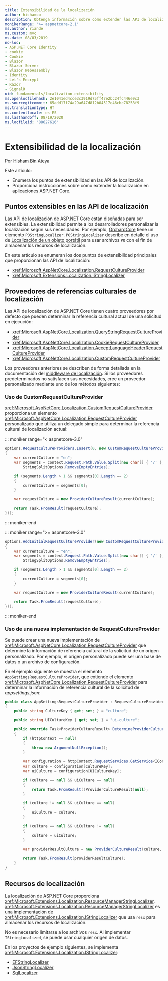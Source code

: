 ```yaml
---
title: Extensibilidad de la localización
author: hishamco
description: Obtenga información sobre cómo extender las API de localización en aplicaciones ASP.NET Core.
monikerRange: '>= aspnetcore-2.1'
ms.author: riande
ms.custom: mvc
ms.date: 08/03/2019
no-loc:
- ASP.NET Core Identity
- cookie
- Cookie
- Blazor
- Blazor Server
- Blazor WebAssembly
- Identity
- Let's Encrypt
- Razor
- SignalR
uid: fundamentals/localization-extensibility
ms.openlocfilehash: 2e1041ed4cce3c3919d75ff47e2bc24fc446e9c3
ms.sourcegitcommit: 65add17f74a29a647d812b04517e46cbc78258f9
ms.translationtype: HT
ms.contentlocale: es-ES
ms.lasthandoff: 08/19/2020
ms.locfileid: "88627616"
---
```

# <a name="localization-extensibility"></a>Extensibilidad de la localización

Por [Hisham Bin Ateya](https://github.com/hishamco)

Este artículo:

* Enumera los puntos de extensibilidad en las API de localización.
* Proporciona instrucciones sobre cómo extender la localización en aplicaciones ASP.NET Core.

## <a name="extensible-points-in-localization-apis"></a>Puntos extensibles en las API de localización

Las API de localización de ASP.NET Core están diseñadas para ser extensibles. La extensibilidad permite a los desarrolladores personalizar la localización según sus necesidades. Por ejemplo, [OrchardCore](https://github.com/orchardCMS/OrchardCore/) tiene un elemento `POStringLocalizer`. `POStringLocalizer` describe en detalle el uso de [Localización de un objeto portátil](xref:fundamentals/portable-object-localization) para usar archivos `PO` con el fin de almacenar los recursos de localización.

En este artículo se enumeran los dos puntos de extensibilidad principales que proporcionan las API de localización: 

* <xref:Microsoft.AspNetCore.Localization.RequestCultureProvider>
* <xref:Microsoft.Extensions.Localization.IStringLocalizer>

## <a name="localization-culture-providers"></a>Proveedores de referencias culturales de localización

Las API de localización de ASP.NET Core tienen cuatro proveedores por defecto que pueden determinar la referencia cultural actual de una solicitud en ejecución:

* <xref:Microsoft.AspNetCore.Localization.QueryStringRequestCultureProvider>
* <xref:Microsoft.AspNetCore.Localization.CookieRequestCultureProvider>
* <xref:Microsoft.AspNetCore.Localization.AcceptLanguageHeaderRequestCultureProvider>
* <xref:Microsoft.AspNetCore.Localization.CustomRequestCultureProvider>

Los proveedores anteriores se describen de forma detallada en la documentación del [middleware de localización](xref:fundamentals/localization). Si los proveedores predeterminados no satisfacen sus necesidades, cree un proveedor personalizado mediante uno de los métodos siguientes:

### <a name="use-customrequestcultureprovider"></a>Uso de CustomRequestCultureProvider

<xref:Microsoft.AspNetCore.Localization.CustomRequestCultureProvider> proporciona un elemento <xref:Microsoft.AspNetCore.Localization.RequestCultureProvider> personalizado que utiliza un delegado simple para determinar la referencia cultural de localización actual:

::: moniker range="< aspnetcore-3.0"
```csharp
options.RequestCultureProviders.Insert(0, new CustomRequestCultureProvider(async context =>
{
    var currentCulture = "en";
    var segments = context.Request.Path.Value.Split(new char[] { '/' }, 
        StringSplitOptions.RemoveEmptyEntries);

    if (segments.Length > 1 && segments[0].Length == 2)
    {
        currentCulture = segments[0];
    }

    var requestCulture = new ProviderCultureResult(currentCulture);
    
    return Task.FromResult(requestCulture);
}));
```

::: moniker-end

::: moniker range=">= aspnetcore-3.0"
```csharp
options.AddInitialRequestCultureProvider(new CustomRequestCultureProvider(async context =>
{
    var currentCulture = "en";
    var segments = context.Request.Path.Value.Split(new char[] { '/' }, 
        StringSplitOptions.RemoveEmptyEntries);

    if (segments.Length > 1 && segments[0].Length == 2)
    {
        currentCulture = segments[0];
    }

    var requestCulture = new ProviderCultureResult(currentCulture);
    
    return Task.FromResult(requestCulture);
}));
```

::: moniker-end

### <a name="use-a-new-implemetation-of-requestcultureprovider"></a>Uso de una nueva implementación de RequestCultureProvider

Se puede crear una nueva implementación de <xref:Microsoft.AspNetCore.Localization.RequestCultureProvider> que determine la información de referencia cultural de la solicitud de un origen personalizado. Por ejemplo, el origen personalizado puede ser una base de datos o un archivo de configuración.

En el ejemplo siguiente se muestra el elemento `AppSettingsRequestCultureProvider`, que extiende el elemento <xref:Microsoft.AspNetCore.Localization.RequestCultureProvider> para determinar la información de referencia cultural de la solicitud de *appsettings.json*:

```csharp
public class AppSettingsRequestCultureProvider : RequestCultureProvider
{
    public string CultureKey { get; set; } = "culture";

    public string UICultureKey { get; set; } = "ui-culture";

    public override Task<ProviderCultureResult> DetermineProviderCultureResult(HttpContext httpContext)
    {
        if (httpContext == null)
        {
            throw new ArgumentNullException();
        }

        var configuration = httpContext.RequestServices.GetService<IConfigurationRoot>();
        var culture = configuration[CultureKey];
        var uiCulture = configuration[UICultureKey];

        if (culture == null && uiCulture == null)
        {
            return Task.FromResult((ProviderCultureResult)null);
        }

        if (culture != null && uiCulture == null)
        {
            uiCulture = culture;
        }

        if (culture == null && uiCulture != null)
        {
            culture = uiCulture;
        }
        
        var providerResultCulture = new ProviderCultureResult(culture, uiCulture);

        return Task.FromResult(providerResultCulture);
    }
}
```

## <a name="localization-resources"></a>Recursos de localización

La localización de ASP.NET Core proporciona <xref:Microsoft.Extensions.Localization.ResourceManagerStringLocalizer>. <xref:Microsoft.Extensions.Localization.ResourceManagerStringLocalizer> es una implementación de <xref:Microsoft.Extensions.Localization.IStringLocalizer> que usa `resx` para almacenar los recursos de localización.

No es necesario limitarse a los archivos `resx`. Al implementar `IStringLocalized`, se puede usar cualquier origen de datos.

En los proyectos de ejemplo siguientes, se implementa <xref:Microsoft.Extensions.Localization.IStringLocalizer>: 

* [EFStringLocalizer](https://github.com/aspnet/Entropy/tree/master/samples/Localization.EntityFramework)
* [JsonStringLocalizer](https://github.com/hishamco/My.Extensions.Localization.Json)
* [SqlLocalizer](https://github.com/damienbod/AspNetCoreLocalization)
